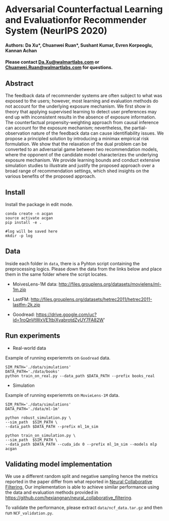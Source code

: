 # Adversarial Counterfactual Learning and Evaluationfor Recommender System (NeurIPS 2020)
<!--#### -->
#### Authors: Da Xu*, Chuanwei Ruan*, Sushant Kumar, Evren Korpeoglu,  Kannan Achan
#### Please contact Da.Xu@walmartlabs.com or Chuanwei.Ruan@walmartlabs.com for questions.

## Abstract 

The feedback data of recommender systems are often subject to what was exposed to the users; however, most learning and evaluation methods do not account for the underlying exposure mechanism. We first show in theory that applying supervised learning to detect user preferences may end up with inconsistent results in the absence of exposure information. The counterfactual propensity-weighting approach from causal inference can account for the exposure mechanism; nevertheless, the partial-observation nature of the feedback data can cause identifiability issues. We propose a principled solution by introducing a minimax empirical risk formulation. We show that the relaxation of the dual problem can be converted to an adversarial game between two recommendation models, where the opponent of the candidate model characterizes the underlying exposure mechanism. We provide learning bounds and conduct extensive simulation studies to illustrate and justify the proposed approach over a broad range of recommendation settings, which shed insights on the various benefits of the proposed approach.

## Install

Install the package in edit mode.
```{bash}
conda create -n acgan
source activate acgan
pip install -e .

#log will be saved here
mkdir -p log
```

## Data

Inside each folder in `data`, there is a Pyhton script containing the preprocessing logics. Please down the data from the links below and place them in the same folder where the script locates.

* MoivesLens-1M data: http://files.grouplens.org/datasets/movielens/ml-1m.zip

* LastFM: http://files.grouplens.org/datasets/hetrec2011/hetrec2011-lastfm-2k.zip

* Goodread: https://drive.google.com/uc?id=1roQnVtWxVE1tbiXyabrotdZyUY7FA82W'


## Run experiments

* Real-world data

Example of running experiemnts on `Goodread` data.

```{bash}
SIM_PATH='./data/simulations'
DATA_PATH='./data/books'
python train_on_real.py --data_path $DATA_PATH --prefix books_real
```

* Simulation

Example of running experiemnts on `MovieLens-1M` data.

```{bash}
SIM_PATH='./data/simulations'
DATA_PATH='./data/ml-1m'

python robust_simulation.py \
--sim_path  $SIM_PATH \
--data_path $DATA_PATH --prefix ml_1m_sim

python train_on_simulation.py \
--sim_path  $SIM_PATH \
--data_path $DATA_PATH --cuda_idx 0 --prefix ml_1m_sim --models mlp acgan

```

## Validating model implementation

We use a different random split and negative sampling hence the metrics reported in the paper differ from what reported in [Neural Collaborative Filtering.](http://dl.acm.org/citation.cfm?id=3052569) Our implementation is able to achieve similar performance using the data and evaluation methods provided in https://github.com/hexiangnan/neural_collaborative_filtering. 

To validate the performance, please extract `data/ncf_data.tar.gz` and then run `NCF_validation.py`.
